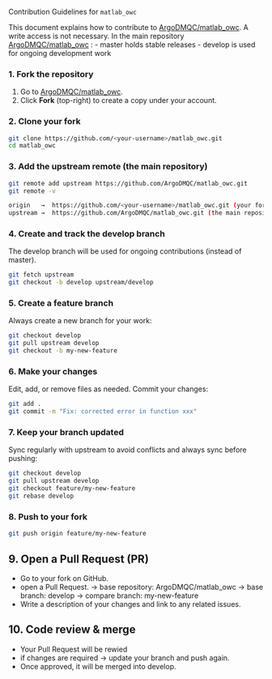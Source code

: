 Contribution Guidelines for `matlab_owc`

This document explains how to contribute to [ArgoDMQC/matlab_owc](https://github.com/ArgoDMQC/matlab_owc). 
A write access is not necessary.
In the main repository  [ArgoDMQC/matlab_owc](https://github.com/ArgoDMQC/matlab_owc) :
    - master holds stable releases
    - develop is used for ongoing development work

### 1. Fork the repository
1. Go to [ArgoDMQC/matlab_owc](https://github.com/ArgoDMQC/matlab_owc).  
2. Click **Fork** (top-right) to create a copy under your account.

### 2. Clone your fork
```bash
git clone https://github.com/<your-username>/matlab_owc.git
cd matlab_owc
```
### 3. Add the upstream remote (the main repository)
 ```bash
git remote add upstream https://github.com/ArgoDMQC/matlab_owc.git
git remote -v
```
 ```bash
origin   →  https://github.com/<your-username>/matlab_owc.git (your fork)
upstream →  https://github.com/ArgoDMQC/matlab_owc.git (the main repository)
```
      
### 4. Create and track the develop branch

The develop branch will be used for ongoing contributions (instead of master).

```bash
git fetch upstream
git checkout -b develop upstream/develop
```

### 5.  Create a feature branch 

Always create a new branch for your work:

```bash
git checkout develop
git pull upstream develop
git checkout -b my-new-feature
 ```

### 6. Make your changes

Edit, add, or remove files as needed.
Commit your changes:

```bash
git add .
git commit -m "Fix: corrected error in function xxx"
 ```
### 7. Keep your branch updated

Sync regularly with upstream to avoid conflicts and always sync before pushing:

```bash
git checkout develop
git pull upstream develop
git checkout feature/my-new-feature
git rebase develop
```
### 8. Push to your fork
```bash
git push origin feature/my-new-feature
```
## 9. Open a Pull Request (PR)

- Go to your fork on GitHub.
- open a Pull Request.
    -> base repository: ArgoDMQC/matlab_owc
     -> base branch: develop
    -> compare branch: my-new-feature
- Write a  description of your changes and link to any related issues.

## 10. Code review & merge

- Your Pull Request will be rewied
- if changes are required → update your branch and push again.
- Once approved, it will be merged into develop.
